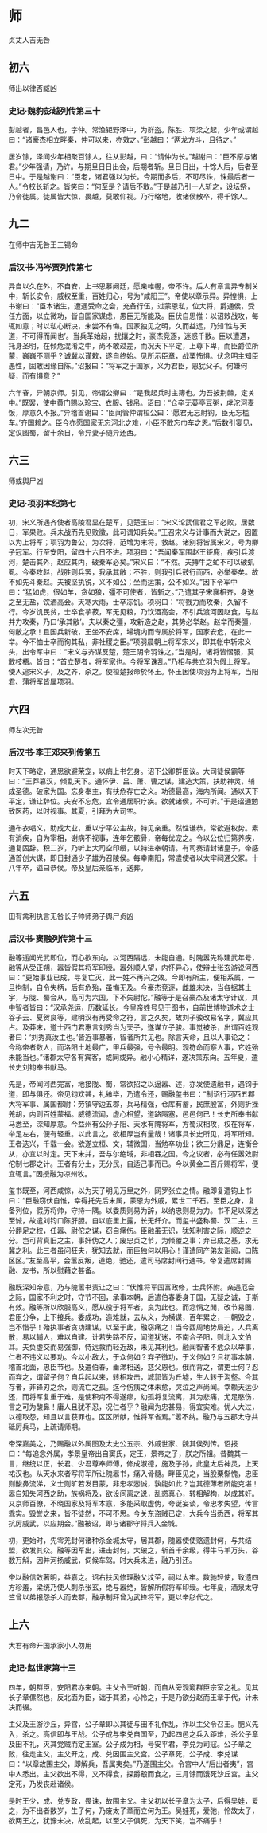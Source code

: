 # 师
贞丈人吉无咎

## 初六
师出以律否臧凶

### 史记·魏豹彭越列传第三十
彭越者，昌邑人也，字仲。常渔钜野泽中，为群盗。陈胜、项梁之起，少年或谓越曰：“诸豪杰相立畔秦，仲可以来，亦效之。”彭越曰：“两龙方斗，且待之。”

居岁馀，泽间少年相聚百馀人，往从彭越，曰：“请仲为长。”越谢曰：“臣不原与诸君。”少年强请，乃许。与期旦日日出会，后期者斩。旦日日出，十馀人后，后者至日中。于是越谢曰：“臣老，诸君强以为长。今期而多后，不可尽诛，诛最后者一人。”令校长斩之。皆笑曰：“何至是？请后不敢。”于是越乃引一人斩之，设坛祭，乃令徒属。徒属皆大惊，畏越，莫敢仰视。乃行略地，收诸侯散卒，得千馀人。

## 九二
在师中吉无咎王三锡命

### 后汉书·冯岑贾列传第七
异自以久在外，不自安，上书思慕阙廷，愿亲帷幄，帝不许。后人有章言异专制关中，斩长安令，威权至重，百姓归心，号为“咸阳王”。帝使以章示异。异惶惧，上书谢曰：“臣本诸生，遭遇受命之会，充备行伍，过蒙恩私，位大将，爵通侯，受任方面，以立微功，皆自国家谋虑，愚臣无所能及。臣伏自思惟：以诏敕战攻，每辄如意；时以私心断决，未尝不有悔。国家独见之明，久而益远，乃知‘性与天道，不可得而闻也’。当兵革始起，扰攘之时，豪杰竞逐，迷惑千数。臣以遭遇，托身圣明，在倾危混淆之中，尚不敢过差，而况天下平定，上尊下卑，而臣爵位所蒙，巍巍不测乎？诚冀以谨敕，遂自终始。见所示臣章，战栗怖惧。伏念明主知臣愚性，固敢因缘自陈。”诏报曰：“将军之于国家，义为君臣，恩犹父子。何嫌何疑，而有惧意？”

六年春，异朝京师。引见，帝谓公卿曰：“是我起兵时主簿也。为吾披荆棘，定关中。”既罢，使中黄门赐以珍宝、衣服、钱帛。诏曰：“仓卒无蒌亭豆粥，虖沱河麦饭，厚意久不报。”异稽首谢曰：“臣闻管仲谓桓公曰：‘愿君无忘射钩，臣无忘槛车。’齐国赖之。臣今亦愿国家无忘河北之难，小臣不敢忘巾车之恩。”后数引宴见，定议图蜀，留十余日，令异妻子随异还西。

## 六三
师或舆尸凶

### 史记·项羽本纪第七
初，宋义所遇齐使者高陵君显在楚军，见楚王曰：“宋义论武信君之军必败，居数日，军果败。兵未战而先见败徵，此可谓知兵矣。”王召宋义与计事而大说之，因置以为上将军；项羽为鲁公，为次将，范增为末将，救赵。诸别将皆属宋义，号为卿子冠军。行至安阳，留四十六日不进。项羽曰：“吾闻秦军围赵王钜鹿，疾引兵渡河，楚击其外，赵应其内，破秦军必矣。”宋义曰：“不然。夫搏牛之虻不可以破虮虱。今秦攻赵，战胜则兵罢，我承其敝；不胜，则我引兵鼓行而西，必举秦矣。故不如先斗秦赵。夫被坚执锐，义不如公；坐而运策，公不如义。”因下令军中曰：“猛如虎，很如羊，贪如狼，彊不可使者，皆斩之。”乃遣其子宋襄相齐，身送之至无盐，饮酒高会。天寒大雨，士卒冻饥。项羽曰：“将戮力而攻秦，久留不行。今岁饥民贫，士卒食芋菽，军无见粮，乃饮酒高会，不引兵渡河因赵食，与赵并力攻秦，乃曰‘承其敝’。夫以秦之彊，攻新造之赵，其势必举赵。赵举而秦彊，何敝之承！且国兵新破，王坐不安席，埽境内而专属於将军，国家安危，在此一举。今不恤士卒而徇其私，非社稷之臣。”项羽晨朝上将军宋义，即其帐中斩宋义头，出令军中曰：“宋义与齐谋反楚，楚王阴令羽诛之。”当是时，诸将皆慴服，莫敢枝梧。皆曰：“首立楚者，将军家也。今将军诛乱。”乃相与共立羽为假上将军。使人追宋义子，及之齐，杀之。使桓楚报命於怀王。怀王因使项羽为上将军，当阳君、蒲将军皆属项羽。

## 六四
师左次无咎

### 后汉书·李王邓来列传第五
时天下略定，通思欲避荣宠，以病上书乞身。诏下公卿群臣议。大司徒侯霸等曰：“王莽篡汉，倾乱天下。通怀伊、吕、萧、曹之谋，建造大策，扶助神灵，辅成圣德。破家为国。忘身奉主，有扶危存亡之义。功德最高，海内所闻。通以天下平定，谦让辞位。夫安不忘危，宜令通居职疗疾。欲就诸侯，不可听。”于是诏通勉致医药，以时视事。其夏，引拜为大司空。

通布衣唱义，助成大业，重以宁平公主故，特见亲重。然性谦恭，常欲避权势。素有消疾，自为宰相，谢病不视事，连年乞骸骨，帝每优宠之。令以公位归第养疾，通复固辞。积二岁，乃听上大司空印绶，以特进奉朝请。有司奏请封诸皇子，帝感通首创大谋，即日封通少子雄为召陵侯。每幸南阳，常遣使者以太牢祠通父冢。十八年卒，谥曰恭侯。帝及皇后亲临吊，送葬。

## 六五
田有禽利执言无咎长子帅师弟子舆尸贞凶

### 后汉书·窦融列传第十三
融等遥闻光武即位，而心欲东向，以河西隔远，未能自通。时隗嚣先称建武年号，融等从受正朔，嚣皆假其将军印绶。嚣外顺人望，内怀异心，使辩士张玄游说河西曰：“更始事业已成，寻复亡灭，此一姓不再兴之效。今即有所主，便相系属，一旦拘制，自令失柄，后有危殆，虽悔无及。今豪杰竞逐，雌雄未决，当各据其土宇，与陇、蜀合从，高可为六国，下不失尉佗。”融等于是召豪杰及诸太守计议，其中智者皆曰：“汉承尧运，历数延长。今皇帝姓号见于图书，自前世博物道术之士谷子云、夏贺良等，建明汉有再受命之符，言之久矣，故刘子骏改易名字，冀应其占。及莽末，道士西门君惠言刘秀当为天子，遂谋立子骏。事觉被杀，出谓百姓观者曰：‘刘秀真汝主也。’皆近事暴著，智者所共见也。除言天命，且以人事论之：今称帝者数人，而洛阳土地最广，甲兵最强，号令最明。观符命而察人事，它姓殆未能当也。”诸郡太守各有宾客，或同或异。融小心精详，遂决策东向。五年夏，遣长史刘钧奉书献马。

先是，帝闻河西完富，地接陇、蜀，常欲招之以逼嚣、述，亦发使遗融书，遇钧于道，即与俱还。帝见钧欢甚，礼飨毕，乃遣令还，赐融玺书曰：“制诏行河西五郡大将军事、属国都尉：劳镇守边五郡，兵马精强，仓库有蓄，民庶殷富，外则折挫羌胡，内则百姓蒙福。威德流闻，虚心相望，道路隔塞，邑邑何已！长史所奉书献马悉至，深知厚意。今益州有公孙子阳、天水有隗将军，方蜀汉相攻，权在将军，举足左右，便有轻重。以此言之，欲相厚岂有量哉！诸事具长史所见，将军所知。王者迭兴，千载一会。欲遂立桓、文，辅微国，当勉卒功业；欲三分鼎足，连衡合从，亦宜以时定。天下未并，吾与尔绝域，非相吞之国。今之议者，必有任嚣效尉佗制七郡之计。王者有分土，无分民，自适己事而已。今以黄金二百斤赐将军，便宜辄言。”因授融为凉州牧。

玺书既至，河西咸惊，以为天子明见万里之外，网罗张立之情。融即复遣钧上书曰：“臣融窃伏自惟，幸得托先后末属，蒙恩为外戚，累世二千石。至臣之身，复备列位，假历将帅，守持一隅。以委质则易为辞，以纳忠则易为力。书不足以深达至诚，故遣刘钧口陈肝胆。自以底里上露，长无纤介。而玺书盛称蜀、汉二主，三分鼎足之权，任嚣、尉佗之谋，窃自痛伤。臣融虽无识，犹知利害之际，顺逆之分。岂可背真旧之主，事奸伪之人；废忠贞之节，为倾覆之事；弃已成之基，求无冀之利。此三者虽问狂夫，犹知去就，而臣独何以用心！谨遣同产弟友诣阙，口陈区区。”友至高平，会嚣反叛，道绝，驰还，遣司马席封间行通书。帝复遣席封赐融、友书，所以慰藉之甚备。

融既深知帝意，乃与隗嚣书责让之曰：“伏惟将军国富政修，士兵怀附。亲遇厄会之际，国家不利之时，守节不回，承事本朝，后遣伯春委身于国，无疑之诚，于斯有效。融等所以欣服高义，愿从役于将军者，良为此也。而忿悁之閒，改节易图，君臣分争，上下接兵。委成功，造难就，去从义，为横谋，百年累之，一朝毁之，岂不惜乎！殆执事者贪功建谋，以至于此，融窃痛之！当今西周地势局迫，人兵离散，易以辅人，难以自建。计若失路不反，闻道犹迷，不南合子阳，则北入文伯耳。夫负虚交而易强御，恃远救而轻近敌，未见其利也。融闻智者不危众以举事，仁者不违义以要功。今以小敌大，于众何如？弃子徼功，于义何如？且初事本朝，稽首北面，忠臣节也。及遣伯春，垂涕相送，慈父恩也。俄而背之，谓吏士何？忍而弃之，谓留子何？自兵起以来，转相攻击，城郭皆为丘墟，生人转于沟壑。今其存者，非锋刃之余，则流亡之孤。迄今伤痍之体未愈，哭泣之声尚闻。幸赖天运少还，而将军复重于难，是使积疴不得遂瘳，幼孤将复流离，其为悲痛，尤足愍伤，言之可为酸鼻！庸人且犹不忍，况仁者乎？融闻为忠甚易，得宜实难。忧人大过，以德取怨，知且以言获罪也。区区所献，惟将军省焉。”嚣不纳。融乃与五郡太守共砥厉兵马，上疏请师期。

帝深嘉美之，乃赐融以外属图及太史公五宗、外戚世家、魏其侯列传。诏报曰：“每追念外属，孝景皇帝出自窦氏，定王，景帝之子，朕之所祖。昔魏其一言，继统以正，长君、少君尊奉师傅，修成淑德，施及子孙，此皇太后神灵，上天祐汉也。从天水来者写将军所让隗嚣书，痛入骨髓。畔臣见之，当股栗惭愧，忠臣则酸鼻流涕，义士则旷若发目蒙，非忠孝悫诚，孰能如此？岂其德薄者所能克堪！嚣自知失河西之助，族祸将及，欲设间离之说，乱惑真心，转相解构，以成其奸。又京师百僚，不晓国家及将军本意，多能采取虚伪，夸诞妄谈，令忠孝失望，传言乖实。毁誉之来，皆不徒然，不可不思。今关东盗贼已定，大兵今当悉西，将军其抗厉威武，以应期会。”融被诏，即与诸郡守将兵入金城。

初，更始时，先零羌封何诸种杀金城太守，居其郡，隗嚣使使赂遗封何，与共结盟，欲发其众。融等因军出，进击封何，大破之，斩首千余级，得牛马羊万头，谷数万斛，因并河扬威武，伺候车驾。时大兵未进，融乃引还。

帝以融信效著明，益嘉之。诏右扶风修理融父坟茔，祠以太牢。数驰轻使，致遗四方珍羞，梁统乃使人刺杀张玄，绝与嚣绝，皆解所假将军印绶。七年夏，酒泉太守竺曾以弟报怨杀人而去郡，融承制拜曾为武锋将军，更以辛肜代之。

## 上六
大君有命开国承家小人勿用

### 史记·赵世家第十三
四年，朝群臣，安阳君亦来朝。主父令王听朝，而自从旁观窥群臣宗室之礼。见其长子章傫然也，反北面为臣，诎于其弟，心怜之，于是乃欲分赵而王章于代，计未决而辍。

主父及王游沙丘，异宫，公子章即以其徒与田不礼作乱，诈以主父令召王。肥义先入，杀之。高信即与王战。公子成与李兑自国至，乃起四邑之兵入距难，杀公子章及田不礼，灭其党贼而定王室。公子成为相，号安平君，李兑为司寇。公子章之败，往走主父，主父开之，成、兑因围主父宫。公子章死，公子成、李兑谋曰：“以章故围主父，即解兵，吾属夷矣。”乃遂围主父。令宫中人“后出者夷”，宫中人悉出。主父欲出不得，又不得食，探爵鷇而食之，三月馀而饿死沙丘宫。主父定死，乃发丧赴诸侯。

是时王少，成、兑专政，畏诛，故围主父。主父初以长子章为太子，后得吴娃，爱之，为不出者数岁，生子何，乃废太子章而立何为王。吴娃死，爱弛，怜故太子，欲两王之，犹豫未决，故乱起，以至父子俱死，为天下笑，岂不痛乎！
